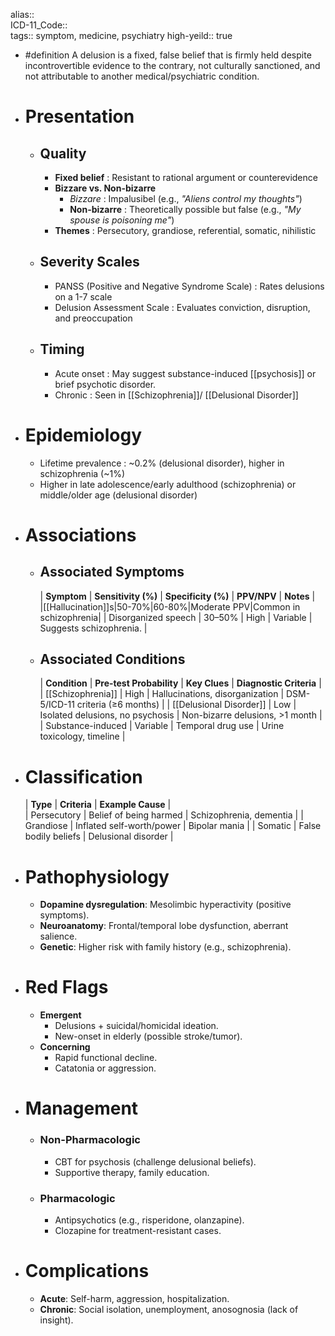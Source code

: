 alias::  
ICD-11_Code::  
tags:: symptom, medicine, psychiatry
high-yeild:: true

- #definition A delusion is a fixed, false belief that is firmly held despite incontrovertible evidence to the contrary, not culturally sanctioned, and not attributable to another medical/psychiatric condition.
- # Presentation
	- ## Quality
		- **Fixed belief** : Resistant to rational argument or counterevidence
		- **Bizzare vs. Non-bizarre**
			- *Bizzare* : Impalusibel (e.g., *"Aliens control my thoughts"*)
			- **Non-bizarre** : Theoretically possible but false (e.g., *"My spouse is poisoning me"*)
		- **Themes** : Persecutory, grandiose, referential, somatic, nihilistic
	- ## Severity Scales
		- PANSS (Positive and Negative Syndrome Scale) : Rates delusions on a 1-7 scale
		- Delusion Assessment Scale : Evaluates conviction, disruption, and preoccupation
	- ## Timing
		- Acute onset : May suggest substance-induced [[psychosis]] or brief psychotic disorder.
		- Chronic : Seen in [[Schizophrenia]]/ [[Delusional Disorder]]
- # Epidemiology
	- Lifetime prevalence : ~0.2% (delusional disorder), higher in schizophrenia (~1%)
	- Higher in late adolescence/early adulthood (schizophrenia) or middle/older age (delusional disorder)
- # Associations
	- ## Associated Symptoms  
	  | **Symptom** | **Sensitivity (%)** | **Specificity (%)** | **PPV/NPV** | **Notes** |  
	  |[[Hallucination]]s|50-70%|60-80%|Moderate PPV|Common in schizophrenia|
	  | Disorganized speech | 30–50% | High | Variable | Suggests schizophrenia. |
	- ## Associated Conditions  
	  | **Condition** | **Pre-test Probability** | **Key Clues** | **Diagnostic Criteria** |  
	  | [[Schizophrenia]] | High | Hallucinations, disorganization | DSM-5/ICD-11 criteria (≥6 months) |
	  | [[Delusional Disorder]] | Low | Isolated delusions, no psychosis | Non-bizarre delusions, >1 month |
	  | Substance-induced | Variable | Temporal drug use | Urine toxicology, timeline |
- # Classification  
  | **Type** | **Criteria** | **Example Cause** |  
  | Persecutory | Belief of being harmed | Schizophrenia, dementia |
  | Grandiose | Inflated self-worth/power | Bipolar mania |
  | Somatic | False bodily beliefs | Delusional disorder |
- # Pathophysiology
	- **Dopamine dysregulation**: Mesolimbic hyperactivity (positive symptoms).
	- **Neuroanatomy**: Frontal/temporal lobe dysfunction, aberrant salience.
	- **Genetic**: Higher risk with family history (e.g., schizophrenia).
- # Red Flags
	- **Emergent**
		- Delusions + suicidal/homicidal ideation.
		- New-onset in elderly (possible stroke/tumor).
	- **Concerning**
		- Rapid functional decline.
		- Catatonia or aggression.
- # Management
	- ### Non-Pharmacologic
		- CBT for psychosis (challenge delusional beliefs).
		- Supportive therapy, family education.
	- ### Pharmacologic
		- Antipsychotics (e.g., risperidone, olanzapine).
		- Clozapine for treatment-resistant cases.
- # Complications
	- **Acute**: Self-harm, aggression, hospitalization.
	- **Chronic**: Social isolation, unemployment, anosognosia (lack of insight).